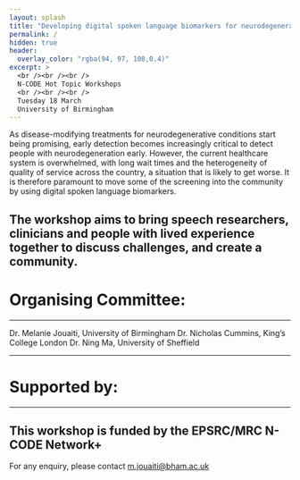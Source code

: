 ```yaml
---
layout: splash
title: "Developing digital spoken language biomarkers for neurodegeneration"
permalink: /
hidden: true
header:
  overlay_color: "rgba(94, 97, 108,0.4)"
excerpt: >
  <br /><br /><br /> 
  N-CODE Hot Topic Workshops 
  <br /><br /><br /> 
  Tuesday 18 March
  University of Birmingham
---
```


As disease-modifying treatments for neurodegenerative conditions start being promising, early detection becomes increasingly critical to detect people with neurodegeneration early. However, the current healthcare system is overwhelmed, with long wait times and the heterogeneity of quality of service across the country, a situation that is likely to get worse. It is therefore paramount to move some of the screening into the community by using digital spoken language biomarkers.

The workshop aims to bring speech researchers, clinicians and people with lived experience together to discuss challenges, and create a community.
--- 
# Organising Committee: 
---
Dr. Melanie Jouaiti, University of Birmingham
Dr. Nicholas Cummins, King’s College London
Dr. Ning Ma, University of Sheffield

---
# Supported by:
---

This workshop is funded by the EPSRC/MRC N-CODE Network+
---
<p>For any enquiry, please contact <a href="mailto:m.jouaiti@bham.ac.uk">m.jouaiti@bham.ac.uk</a>
</p>
